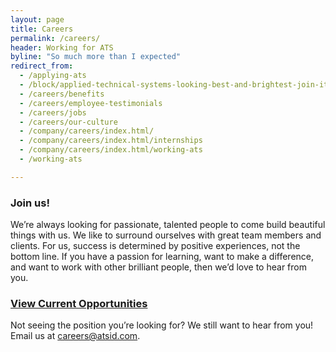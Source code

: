 ```yaml
---
layout: page
title: Careers
permalink: /careers/
header: Working for ATS
byline: "So much more than I expected"
redirect_from:
  - /applying-ats
  - /block/applied-technical-systems-looking-best-and-brightest-join-its-growing-team
  - /careers/benefits
  - /careers/employee-testimonials
  - /careers/jobs
  - /careers/our-culture
  - /company/careers/index.html/
  - /company/careers/index.html/internships
  - /company/careers/index.html/working-ats
  - /working-ats

---
```


<h3>Join us!</h3>
<p>We’re always looking for passionate, talented people to come build beautiful things with us. We like to surround ourselves with great team members and clients. For us, success is determined by positive experiences, not the bottom line. If you have a passion for learning, want to make a difference, and want to work with other brilliant people, then we’d love to hear from you. </p>

<h3 id="opportunities"><a href="https://atsid.hua.hrsmart.com/hr/ats/JobSearch/viewAll">View Current Opportunities</a></h3>
<p>Not seeing the position you’re looking for? We still want to hear from you!<br>Email us at <a href="mailto:careers@atsid.com">careers@atsid.com</a>.</p>

